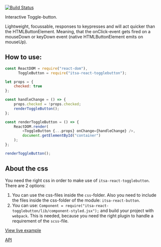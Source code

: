 [![Build Status](https://travis-ci.org/ItsAsbreuk/itsa-react-togglebutton.svg?branch=master)](https://travis-ci.org/ItsAsbreuk/itsa-react-togglebutton)

Interactive Toggle-button.

Lightweight, focussable, responses to keypresses and will act quicker than the HTMLButtonElement.
Meaning, that the onClick-event gets fired on a mouseDown or keyDown event (native HTMLButtonElement emits on mouseUp).

## How to use:

```js
const ReactDOM = require("react-dom"),
      ToggleButton = require("itsa-react-togglebutton");

let props = {
    checked: true
};

const handleChange = () => {
    props.checked = !props.checked;
    renderToggleButton();
};

const renderToggleButton = () => {
    ReactDOM.render(
        <ToggleButton {...props} onChange={handleChange} />,
        document.getElementById("container")
    );
};

renderToggleButton();
```

## About the css

You need the right css in order to make use of `itsa-react-togglebutton`. There are 2 options:

1. You can use the css-files inside the `css`-folder. Also you need to include the files inside the css-folder of the module: `itsa-react-button`.
2. You can use: `Component = require("itsa-react-togglebutton/lib/component-styled.jsx");` and build your project with `webpack`. This is needed, because you need the right plugin to handle a requirement of the `scss`-file.


[View live example](http://projects.itsasbreuk.nl/react-components/itsa-togglebutton/component.html)

[API](http://projects.itsasbreuk.nl/react-components/itsa-togglebutton/api/)